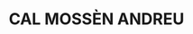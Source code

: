 ---
layout: test
title:  "CAL MOSSÈN ANDREU"
collections: ["patrimoni-arquitectonic", "bcil-previstos-cbp"]
coordinates:
  - group1:
        - [1.460820622728996, 42.35749836814783]
        - [1.460954761963747, 42.357514465895761]
        - [1.461006244703162, 42.357527666713231]
        - [1.46102447759205, 42.357455236575717]
        - [1.460840378066344, 42.357429383734669]
        - [1.460820622728996, 42.35749836814783]
---